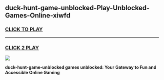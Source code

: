 
## duck-hunt-game-unblocked-Play-Unblocked-Games-Online-xiwfd
<h3>
<a href="https://premium76.site?title=duck-hunt-game-unblocked&ref=24A">CLICK TO PLAY</a></h3>
<hr>

<h3>
<a href="https://premium76.site?title=duck-hunt-game-unblocked&ref=24A">CLICK 2 PLAY</a>
  
</h3>

<a href="https://premium76.site?title=duck-hunt-game-unblocked&ref=24A"><img src="https://clearcache.store/games.png"></a>


**duck-hunt-game-unblocked games unblocked: Your Gateway to Fun and Accessible Online Gaming**
